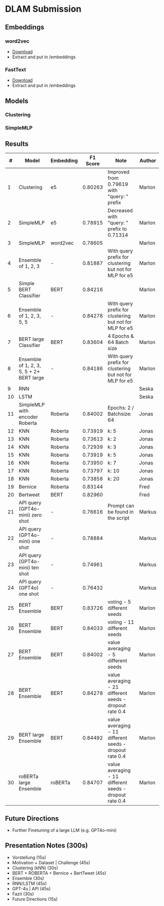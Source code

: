 # DLAM Submission
## Embeddings
### word2vec
- [Download](https://drive.google.com/file/d/0B7XkCwpI5KDYNlNUTTlSS21pQmM/edit?resourcekey=0-wjGZdNAUop6WykTtMip30g)
- Extract and put in /embeddings

### FastText
- [Download](https://dl.fbaipublicfiles.com/fasttext/vectors-english/wiki-news-300d-1M.vec.zip)
- Extract and put in /embeddings

## Models
### Clustering

### SimpleMLP


## Results
| #  | Model                                     | Embedding | F1 Score | Note                                                    | Author |
|----|-------------------------------------------|-----------|----------|---------------------------------------------------------|--------|
| 1  | Clustering                                | e5        | 0.80263  | Improved from 0.79619 with "query: " prefix             | Marlon |
| 2  | SimpleMLP                                 | e5        | 0.78915  | Decreased with "query: " prefix to 0.71314              | Marlon |
| 3  | SimpleMLP                                 | word2vec  | 0.78605  |                                                         | Marlon |
| 4  | Ensemble of 1, 2, 3                       | -         | 0.81887  | With query prefix for clustering but not for MLP for e5 | Marlon |
| 5  | Simple BERT Classifier                    | BERT      | 0.84216  |                                                         | Marlon |
| 6  | Ensemble of 1, 2, 3, 5, 5                 | -         | 0.84278  | With query prefix for clustering but not for MLP for e5 | Marlon |
| 7  | BERT large Classifier                     | BERT      | 0.83604  | 4 Epochs & 64 Batch size                                | Marlon |
| 8  | Ensemble of 1, 2, 3, 5, 5 + 2* BERT large | -         | 0.84186  | With query prefix for clustering but not for MLP for e5 | Marlon |
| 9  | RNN                                       |           |          |                                                         | Seska  |
| 10 | LSTM                                      |           |          |                                                         | Seska  |
| 11 | SimpleMLP with encoder Roberta            | Roberta   | 0.84002  | Epochs: 2 / Batchsize: 64                               | Jonas  |
| 12 | KNN                                       | Roberta   | 0.73919  | k: 5                                                    | Jonas  |
| 13 | KNN                                       | Roberta   | 0.73613  | k: 2                                                    | Jonas  |
| 14 | KNN                                       | Roberta   | 0.72939  | k: 3                                                    | Jonas  |
| 15 | KNN                                       | Roberta   | 0.73919  | k: 5                                                    | Jonas  |
| 16 | KNN                                       | Roberta   | 0.73950  | k: 7                                                    | Jonas  |
| 17 | KNN                                       | Roberta   | 0.73797  | k: 10                                                   | Jonas  |
| 18 | KNN                                       | Roberta   | 0.73858  | k: 20                                                   | Jonas  |
| 19 | Bernice                                   | Roberta   | 0.83144  |                                                         | Fred   |
| 20 | Bertweet                                  | BERT      | 0.82960  |                                                         | Fred   |
| 21 | API query (GPT4o-mini) zero shot          | -         | 0.76616  | Prompt can be found in the script                       | Markus |
| 22 | API query (GPT4o-mini) one shot           | -         | 0.78884  |                                                         | Markus |
| 23 | API query (GPT4o-mini) ten shot           | -         | 0.74961  |                                                         | Markus |
| 24 | API query (GPT4o) one shot                | -         | 0.76432  |                                                         | Markus |
| 25 | BERT Ensemble                             | BERT      | 0.83726  | voting - 5 different seeds                              | Marlon |
| 26 | BERT Ensemble                             | BERT      | 0.84033  | voting - 11 different seeds                             | Marlon |
| 27 | BERT Ensemble                             | BERT      | 0.84002  | value averaging - 5 different seeds                     | Marlon |
| 28 | BERT Ensemble                             | BERT      | 0.84278  | value averaging - 21 different seeds - dropout rate 0.4 | Marlon |
| 29 | BERT large Ensemble                       | BERT      | 0.84492  | value averaging - 11 different seeds - dropout rate 0.4 | Marlon |
| 30 | roBERTa large Ensemble                    | roBERTa   | 0.84707  | value averaging - 11 different seeds - dropout rate 0.4 | Marlon |

## Future Directions
- Further Finetuning of a large LLM (e.g. GPT4o-mini)

## Presentation Notes (300s)
- Vorstellung (15s)
- Motivation + Dataset | Challenge (45s)
- Clustering (kNN) (30s)
- BERT + ROBERTA + Bernice + BertTweet (45s)
- Ensemble (30s)
- RNN/LSTM (45s)
- GPT-4o | API (45s)
- Fazit (30s)
- Future Directions (15s)
